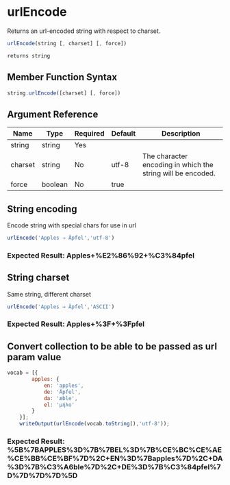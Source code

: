 # urlEncode

Returns an url-encoded string with respect to charset.

```javascript
urlEncode(string [, charset] [, force])
```

```javascript
returns string
```

## Member Function Syntax

```javascript
string.urlEncode([charset] [, force])
```

## Argument Reference

| Name | Type | Required | Default | Description |
| --- | --- | --- | --- | --- |
| string | string | Yes |  |  |
| charset | string | No | utf-8 | The character encoding in which the string will be encoded. |
| force | boolean | No | true |  |

## String encoding

Encode string with special chars for use in url

```javascript
urlEncode('Apples → Äpfel','utf-8')
```

### Expected Result: Apples+%E2%86%92+%C3%84pfel

## String charset

Same string, different charset

```javascript
urlEncode('Apples → Äpfel','ASCII')
```

### Expected Result: Apples+%3F+%3Fpfel

## Convert collection to be able to be passed as url param value

```javascript
vocab = [{
        apples: {
            en: 'apples',
            de: 'Äpfel',
            da: 'æble',
            el: 'μήλο'
        }
    }];
    writeOutput(urlEncode(vocab.toString(),'utf-8'));
```

### Expected Result: %5B%7BAPPLES%3D%7B%7BEL%3D%7B%CE%BC%CE%AE%CE%BB%CE%BF%7D%2C+EN%3D%7Bapples%7D%2C+DA%3D%7B%C3%A6ble%7D%2C+DE%3D%7B%C3%84pfel%7D%7D%7D%7D%5D
